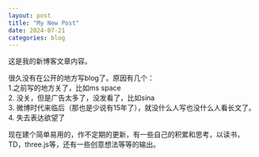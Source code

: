 ```yaml
---
layout: post
title: "My New Post"
date: 2024-07-21
categories: blog
---
```


这是我的新博客文章内容。

很久没有在公开的地方写blog了。原因有几个：  
1.之前写的地方关了，比如ms space  
2. 没关，但是广告太多了，没发看了，比如sina  
3. 微博时代来临后（那也是少说有15年了），就没什么人写也没什么人看长文了。  
4. 失去表达欲望了  

现在建个简单易用的，作不定期的更新，有一些自己的积累和思考，以读书，TD，three.js等，还有一些创意想法等等的输出。
